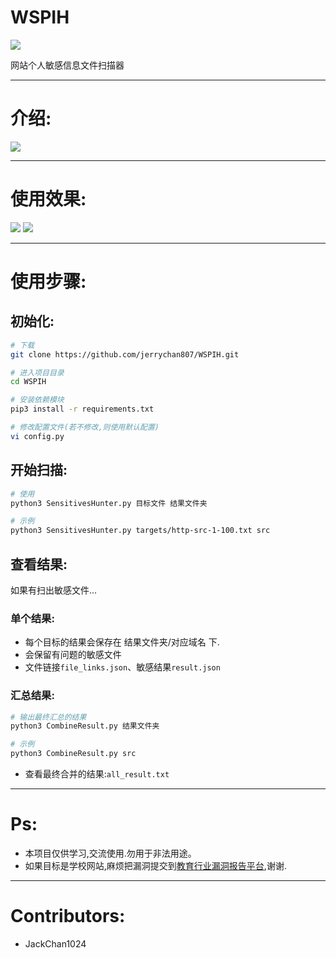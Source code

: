 

# WSPIH


![](https://github.com/jerrychan807/WSPIH/blob/master/img/logo.png)

网站个人敏感信息文件扫描器

---

# 介绍:

![](https://github.com/jerrychan807/WSPIH/blob/master/img/flow.png)

---

# 使用效果:

![](https://github.com/jerrychan807/WSPIH/blob/master/img/sc2.png)
![](https://github.com/jerrychan807/WSPIH/blob/master/img/sc1.png)

---

# 使用步骤:

## 初始化:

```bash
# 下载
git clone https://github.com/jerrychan807/WSPIH.git

# 进入项目目录
cd WSPIH

# 安装依赖模块
pip3 install -r requirements.txt

# 修改配置文件(若不修改,则使用默认配置)
vi config.py
```

## 开始扫描:

```bash
# 使用
python3 SensitivesHunter.py 目标文件 结果文件夹

# 示例
python3 SensitivesHunter.py targets/http-src-1-100.txt src
```


## 查看结果:

如果有扫出敏感文件...

### 单个结果:

- 每个目标的结果会保存在 结果文件夹/对应域名 下.
- 会保留有问题的敏感文件
- 文件链接`file_links.json`、敏感结果`result.json`


### 汇总结果:

```bash
# 输出最终汇总的结果
python3 CombineResult.py 结果文件夹

# 示例
python3 CombineResult.py src
```

- 查看最终合并的结果:`all_result.txt `

---

# Ps:

- 本项目仅供学习,交流使用.勿用于非法用途。
- 如果目标是学校网站,麻烦把漏洞提交到[教育行业漏洞报告平台](https://src.edu-info.edu.cn),谢谢.


---

# Contributors:

- JackChan1024





